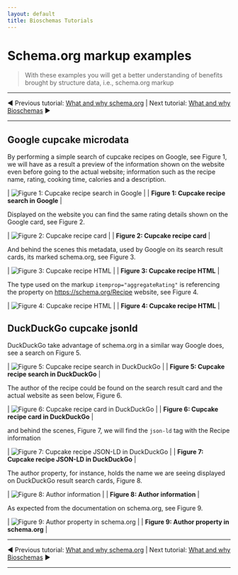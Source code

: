 ```yaml
---
layout: default
title: Bioschemas Tutorials
---
```


# Schema.org markup examples

>With these examples you will get a better understanding of benefits brought by structure data, i.e., schema.org markup

***
&#9664; Previous tutorial: [What and why schema.org](./what_why_schema) | Next tutorial: [What and why Bioschemas](what_why_bioschemas) &#9654; 

***

## Google cupcake microdata

By performing a simple search of cupcake recipes on Google, see Figure 1, we will have as a result a preview of the information shown on the website even before going to the actual website; information such as the recipe name, rating, cooking time, calories and a description.

| ![Figure 1: Cupcake recipe search in Google](./images/google_search.png) |
| __Figure 1: Cupcake recipe search in Google__ |

Displayed on the website you can find the same rating details shown on the Google card, see Figure 2.

| ![Figure 2: Cupcake recipe card](./images/google_detail.png) |
| __Figure 2: Cupcake recipe card__ |

And behind the scenes this metadata, used by Google on its search result cards, its marked schema.org, see Figure 3.

| ![Figure 3: Cupcake recipe HTML](./images/google_html.png) |
| __Figure 3: Cupcake recipe HTML__ |

The type used on the markup `itemprop="aggregateRating"` is referencing the property on https://schema.org/Recipe website, see Figure 4.

| ![Figure 4: Cupcake recipe HTML](./images/google_recipe.png) |
| __Figure 4: Cupcake recipe HTML__ |


## DuckDuckGo cupcake jsonld

DuckDuckGo take advantage of schema.org in a similar way Google does, see a search on Figure 5.

| ![Figure 5: Cupcake recipe search in DuckDuckGo](./images/duckduck_search.png) |
| __Figure 5: Cupcake recipe search in DuckDuckGo__ |

The author of the recipe could be found on the search result card and the actual website as seen below, Figure 6.

| ![Figure 6: Cupcake recipe card in DuckDuckGo](./images/duckduck_detail.png) |
| __Figure 6: Cupcake recipe card in DuckDuckGo__ |

and behind the scenes, Figure 7, we will find the `json-ld` tag with the Recipe information

| ![Figure 7: Cupcake recipe JSON-LD in DuckDuckGo](./images/duckduck_html.png) |
| __Figure 7: Cupcake recipe JSON-LD in DuckDuckGo__ |

The author property, for instance, holds the name we are seeing displayed on DuckDuckGo result search cards, Figure 8.

| ![Figure 8: Author information](./images/duckduck_jsonld.png) |
| __Figure 8: Author information__ |

As expected from the documentation on schema.org, see Figure 9.

| ![Figure 9: Author property in schema.org](./images/duckduck_author.png) |
| __Figure 9: Author property in schema.org__ |

***
&#9664; Previous tutorial: [What and why schema.org](./what_why_schema) | Next tutorial: [What and why Bioschemas](what_why_bioschemas) &#9654; 

***